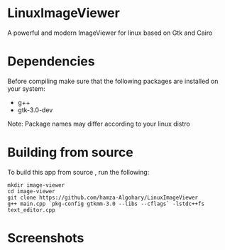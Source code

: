 # LinuxImageViewer
A powerful and modern ImageViewer for linux based on Gtk and Cairo

# Dependencies
Before compiling make sure that the following packages are installed on your system:
- g++
- gtk-3.0-dev

Note: Package names may differ according to your linux distro

# Building from source
To build this app from source , run the following:
```
mkdir image-viewer
cd image-viewer
git clone https://github.com/hamza-Algohary/LinuxImageViewer
g++ main.cpp `pkg-config gtkmm-3.0 --libs --cflags` -lstdc++fs text_editor.cpp
```
# Screenshots
